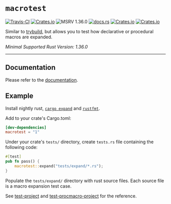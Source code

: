 # `macrotest`

[![Travis-CI](https://api.travis-ci.com/eupn/macrotest.svg?branch=master)](https://travis-ci.com/eupn/macrotest)
[![Crates.io](https://img.shields.io/crates/v/macrotest)](https://crates.io/crates/macrotest)
![MSRV 1.36.0](https://img.shields.io/badge/MSRV-1.36.0-orange.svg)
[![docs.rs](https://docs.rs/macrotest/badge.svg)](https://docs.rs/macrotest/)
[![Crates.io](https://img.shields.io/crates/d/macrotest)](https://crates.io/crates/macrotest)
[![Crates.io](https://img.shields.io/crates/l/macrotest)](https://crates.io/crates/macrotest)

Similar to [trybuild], but allows you to test how declarative or procedural macros are expanded.

*Minimal Supported Rust Version: 1.36.0*

----

## Documentation

Please refer to the [documentation](https://docs.rs/macrotest).

## Example

Install nightly rust, [`cargo expand`] and [`rustfmt`].

Add to your crate's Cargo.toml:

```toml
[dev-dependencies]
macrotest = "1"
```

Under your crate's `tests/` directory, create `tests.rs` file containing the following code:

```rust
#[test]
pub fn pass() {
    macrotest::expand("tests/expand/*.rs");
}
```

Populate the `tests/expand/` directory with rust source files. Each source file is a macro expansion test case.

See [test-project](test-project) and [test-procmacro-project](test-procmacro-project) for the reference.

[trybuild]: https://github.com/dtolnay/trybuild
[`cargo expand`]: https://github.com/dtolnay/cargo-expand
[`rustfmt`]: https://github.com/rust-lang/rustfmt
